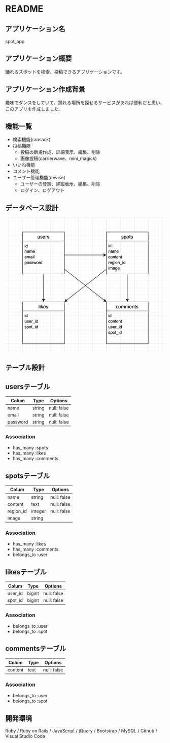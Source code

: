 # README

## アプリケーション名
spot_app

## アプリケーション概要
踊れるスポットを検索、投稿できるアプリケーションです。

## アプリケーション作成背景
趣味でダンスをしていて、踊れる場所を探せるサービスがあれば便利だと思い、このアプリを作成しました。

## 機能一覧
* 検索機能(ransack)
* 投稿機能
  * 投稿の新規作成、詳細表示、編集、削除
  * 画像投稿(carrierwave、mini_magick)
* いいね機能
* コメント機能
* ユーザー管理機能(devise)
  * ユーザーの登録、詳細表示、編集、削除
  * ログイン、ログアウト

## データベース設計
![サンプル画像](app/assets/images/er.png)

## テーブル設計

## usersテーブル
| Colum     | Type    | Options     |
| --------- | ------- | ----------- |
| name      | string  | null: false |
| email     | string  | null: false |
| password  | string  | null: false |

### Association
* has_many :spots
* has_many :likes
* has_many :comments

## spotsテーブル
| Colum     | Type    | Options     |
| --------- | ------- | ----------- |
| name      | string  | null: false |
| content   | text    | null: false |
| region_id | integer | null: false |
| image     | string  |             |

### Association
* has_many :likes
* has_many :comments
* belongs_to :user

## likesテーブル
| Colum     | Type    | Options     |
| --------- | ------- | ----------- |
| user_id   | bigint  | null: false |
| spot_id   | bigint  | null: false |

### Association
* belongs_to :user
* belongs_to :spot

## commentsテーブル
| Colum     | Type    | Options     |
| --------- | ------- | ----------- |
| content   | text    | null: false |

### Association
* belongs_to :user
* belongs_to :spot

## 開発環境
Ruby / Ruby on Rails / JavaScript / jQuery / Bootstrap / MySQL / Github / Visual Studio Code
